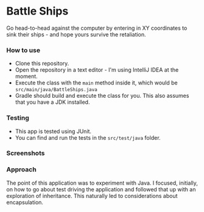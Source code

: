 # Battle Ships

Go head-to-head against the computer by entering in XY coordinates to sink their ships - and hope yours survive the retaliation.

### How to use

- Clone this repository.
- Open the repository in a text editor - I'm using IntelliJ IDEA at the moment.
- Execute the class with the `main` method inside it, which would be `src/main/java/BattleShips.java`
- Gradle should build and execute the class for you. This also assumes that you have a JDK installed.

### Testing

- This app is tested using JUnit.
- You can find and run the tests in the `src/test/java` folder.

### Screenshots

### Approach
The point of this application was to experiment with Java. I focused, initially, on how to go about test driving the application and followed that up with an exploration of inheritance. This naturally led to considerations about encapsulation.
